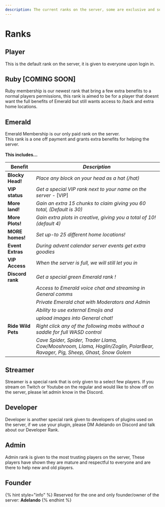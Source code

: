 ```yaml
---
description: The current ranks on the server, some are exclusive and some are earned.
---
```


# Ranks

## Player

This is the default rank on the server, it is given to everyone upon login in.

## Ruby \[COMING SOON]

Ruby membership is our newest rank that bring a few extra benefits to a normal players permissions, this rank is aimed to be for a player that doesnt want the full benefits of Emerald but still wants access to /back and extra home locations.

## Emerald

Emerald Membership is our only paid rank on the server.\
This rank is a one off payment and grants extra benefits for helping the server.\
\
**This includes...**&#x20;

| Benefit            | _Description_                                                                                                               |
| ------------------ | --------------------------------------------------------------------------------------------------------------------------- |
|  **Blocky Head!**  |  _Place any block on your head as a hat (/hat)_                                                                             |
| **VIP status**     | _Get a special VIP rank next to your name on the server -_  \[VIP]                                                          |
| **More land!**     | _Gain an extra 15 chunks to claim giving you 60 total, (Default is 30)_                                                     |
| **More Plots!**    | _Gain extra plots in creative, giving you a total of 10! (default 4)_                                                       |
| **MORE homes!**    | _Set up-to 25 different home locations!_                                                                                    |
| **Event Extras**   | _During advent calendar server events get extra goodies_                                                                    |
| **VIP Access**     | _When the server is full, we will still let you in_                                                                         |
| **Discord rank**   | _Get a special green Emerald rank !_                                                                                        |
|                    | _Access to Emerald voice chat  and streaming in General comms_                                                              |
|                    | _Private Emerald chat with Moderators and Admin_                                                                            |
|                    | _Ability to use external Emojis and_                                                                                        |
|                    | _upload images into General chat!_                                                                                          |
| **Ride Wild Pets** | _Right click any of the following mobs without a saddle for full WASD control_                                              |
|                    | _Cave Spider, Spider, Trader Llama, Cow/Mooshroom, Llama, Hoglin/Zoglin, PolarBear, Ravager, Pig, Sheep, Ghast, Snow Golem_ |

## Streamer

Streamer is a special rank that is only given to a select few players. If you stream on Twitch or Youtube on the regular and would like to show off on the server, please let admin know in the Discord.

## Developer

Developer is another special rank given to developers of plugins used on the server, if we use your plugin, please DM Adelando on Discord and talk about our Developer Rank.

## Admin

Admin rank is given to the most trusting players on the server, These players have shown they are mature and respectful to everyone and are there to help new and old players.

## Founder

{% hint style="info" %}
Reserved for the one and only founder/owner of the server: **Adelando**
{% endhint %}
